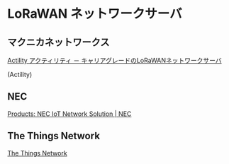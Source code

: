 LoRaWAN ネットワークサーバ
=========================

## マクニカネットワークス

[Actility アクティリティ － キャリアグレードのLoRaWANネットワークサーバ](https://www.macnica.net/actility/)

(Actility)

## NEC

[Products: NEC IoT Network Solution | NEC](https://www.nec.com/en/global/solutions/tcs/iot-network-solution/products.html#LoRaWAN)

## The Things Network

[The Things Network](https://console.thethingsnetwork.org/)

